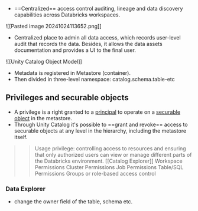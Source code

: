 * ==Centralized== access control auditing, lineage and data discovery capabilities across Databricks workspaces.

![[Pasted image 20241024113652.png]]

* Centralized place to admin all data access, which records user-level audit that records the data. Besides, it allows the data assets documentation and provides a UI to the final user. 

![[Unity Catalog Object Model]]
+ Metadata is registered in Metastore (container).
+ Then divided in three-level namespace: catalog.schema.table-etc

## Privileges and securable objects 
* A privilege is a right granted to a [principal](https://docs.databricks.com/en/sql/language-manual/sql-ref-principal.html) to operate on a [securable object](https://docs.databricks.com/en/sql/language-manual/sql-ref-privileges.html#securable-objects) in the metastore.
* Through Unity Catalog it's possible to ==grant and revoke== access to securable objects at any level in the hierarchy, including the metastore itself. 

>> Usage privilege: controlling access to resources and ensuring that only authorized users can view or manage different parts of the Databricks environment.
>> [[Catalog Explorer]]
>Workspace Permissions
>Cluster Permissions 
>Job Permissions 
>Table/SQL Permissions 
>Groups or role-based access control


### Data Explorer
* change the owner field of the table, schema etc. 




